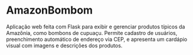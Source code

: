 # AmazonBombom
Aplicação web feita com Flask para exibir e gerenciar produtos típicos da Amazônia, como bombons de cupuaçu. Permite cadastro de usuários, preenchimento automático de endereço via CEP, e apresenta um cardápio visual com imagens e descrições dos produtos.

